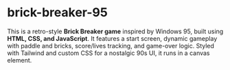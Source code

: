# brick-breaker-95
This is a retro-style **Brick Breaker game** inspired by Windows 95, built using **HTML, CSS, and JavaScript**. It features a start screen, dynamic gameplay with paddle and bricks, score/lives tracking, and game-over logic. Styled with Tailwind and custom CSS for a nostalgic 90s UI, it runs in a canvas element.
